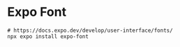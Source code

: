 # Expo Font

```shell
# https://docs.expo.dev/develop/user-interface/fonts/
npx expo install expo-font
```
